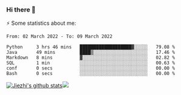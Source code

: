 ### Hi there 👋

⚡ Some statistics about me:


<!--START_SECTION:waka-->

```text
From: 02 March 2022 - To: 09 March 2022

Python     3 hrs 46 mins   ███████████████████▓░░░░░   79.08 %
Java       49 mins         ████▒░░░░░░░░░░░░░░░░░░░░   17.46 %
Markdown   8 mins          ▓░░░░░░░░░░░░░░░░░░░░░░░░   02.82 %
SQL        1 min           ░░░░░░░░░░░░░░░░░░░░░░░░░   00.63 %
conf       0 secs          ░░░░░░░░░░░░░░░░░░░░░░░░░   00.00 %
Bash       0 secs          ░░░░░░░░░░░░░░░░░░░░░░░░░   00.00 %
```

<!--END_SECTION:waka-->





[![Jiezhi's github stats](https://github-readme-stats.vercel.app/api?username=Jiezhi&show_icons=true)](https://github.com/Jiezhi/github-readme-stats)[![](https://stats.justsong.cn/api/leetcode/?username=Jiezhi)](https://leetcode.com/Jiezhi/) 
<!--
[![Top Langs](https://github-readme-stats.vercel.app/api/top-langs/?username=Jiezhi&hide=javascript,html)](https://github.com/Jiezhi/github-readme-stats)

**Jiezhi/Jiezhi** is a ✨ _special_ ✨ repository because its `README.md` (this file) appears on your GitHub profile.

Here are some ideas to get you started:

- 🔭 I’m currently working on ...
- 🌱 I’m currently learning ...
- 👯 I’m looking to collaborate on ...
- 🤔 I’m looking for help with ...
- 💬 Ask me about ...
- 📫 How to reach me: ...
- 😄 Pronouns: ...
- ⚡ Fun fact: ...
-->

